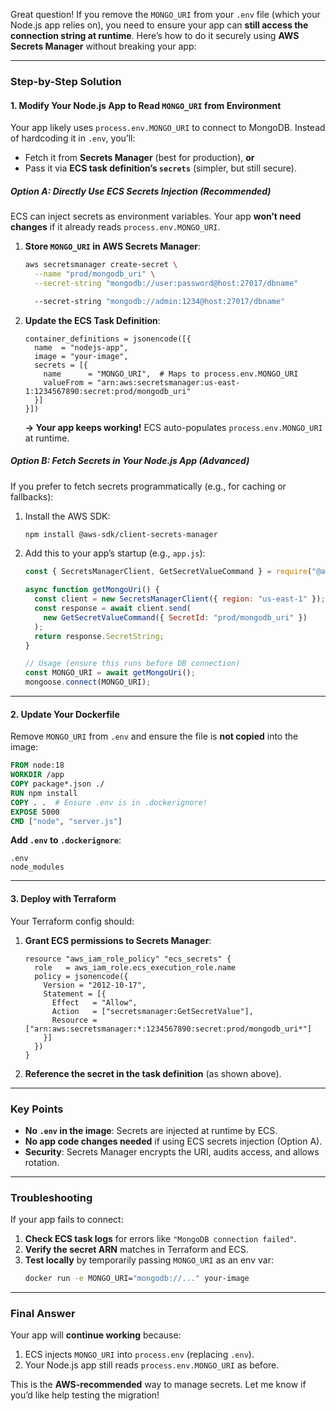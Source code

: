 Great question! If you remove the `MONGO_URI` from your `.env` file (which your Node.js app relies on), you need to ensure your app can **still access the connection string at runtime**. Here’s how to do it securely using **AWS Secrets Manager** without breaking your app:

---

### **Step-by-Step Solution**
#### **1. Modify Your Node.js App to Read `MONGO_URI` from Environment**
Your app likely uses `process.env.MONGO_URI` to connect to MongoDB. Instead of hardcoding it in `.env`, you’ll:
- Fetch it from **Secrets Manager** (best for production), **or**
- Pass it via **ECS task definition’s `secrets`** (simpler, but still secure).

##### **Option A: Directly Use ECS Secrets Injection (Recommended)**
ECS can inject secrets as environment variables. Your app **won’t need changes** if it already reads `process.env.MONGO_URI`.

1. **Store `MONGO_URI` in AWS Secrets Manager**:
   ```bash
   aws secretsmanager create-secret \
     --name "prod/mongodb_uri" \
     --secret-string "mongodb://user:password@host:27017/dbname"

     --secret-string "mongodb://admin:1234@host:27017/dbname"
   ```

2. **Update the ECS Task Definition**:
   ```hcl
   container_definitions = jsonencode([{
     name  = "nodejs-app",
     image = "your-image",
     secrets = [{
       name      = "MONGO_URI",  # Maps to process.env.MONGO_URI
       valueFrom = "arn:aws:secretsmanager:us-east-1:1234567890:secret:prod/mongodb_uri"
     }]
   }])
   ```

   **→ Your app keeps working!** ECS auto-populates `process.env.MONGO_URI` at runtime.

##### **Option B: Fetch Secrets in Your Node.js App (Advanced)**
If you prefer to fetch secrets programmatically (e.g., for caching or fallbacks):
1. Install the AWS SDK:
   ```bash
   npm install @aws-sdk/client-secrets-manager
   ```

2. Add this to your app’s startup (e.g., `app.js`):
   ```javascript
   const { SecretsManagerClient, GetSecretValueCommand } = require("@aws-sdk/client-secrets-manager");

   async function getMongoUri() {
     const client = new SecretsManagerClient({ region: "us-east-1" });
     const response = await client.send(
       new GetSecretValueCommand({ SecretId: "prod/mongodb_uri" })
     );
     return response.SecretString;
   }

   // Usage (ensure this runs before DB connection)
   const MONGO_URI = await getMongoUri();
   mongoose.connect(MONGO_URI);
   ```

---

#### **2. Update Your Dockerfile**
Remove `MONGO_URI` from `.env` and ensure the file is **not copied** into the image:
```dockerfile
FROM node:18
WORKDIR /app
COPY package*.json ./
RUN npm install
COPY . .  # Ensure .env is in .dockerignore!
EXPOSE 5000
CMD ["node", "server.js"]
```

**Add `.env` to `.dockerignore`**:
```plaintext
.env
node_modules
```

---

#### **3. Deploy with Terraform**
Your Terraform config should:
1. **Grant ECS permissions to Secrets Manager**:
   ```hcl
   resource "aws_iam_role_policy" "ecs_secrets" {
     role   = aws_iam_role.ecs_execution_role.name
     policy = jsonencode({
       Version = "2012-10-17",
       Statement = [{
         Effect   = "Allow",
         Action   = ["secretsmanager:GetSecretValue"],
         Resource = ["arn:aws:secretsmanager:*:1234567890:secret:prod/mongodb_uri*"]
       }]
     })
   }
   ```

2. **Reference the secret in the task definition** (as shown above).

---

### **Key Points**
- **No `.env` in the image**: Secrets are injected at runtime by ECS.
- **No app code changes needed** if using ECS secrets injection (Option A).
- **Security**: Secrets Manager encrypts the URI, audits access, and allows rotation.

---

### **Troubleshooting**
If your app fails to connect:
1. **Check ECS task logs** for errors like `"MongoDB connection failed"`.
2. **Verify the secret ARN** matches in Terraform and ECS.
3. **Test locally** by temporarily passing `MONGO_URI` as an env var:
   ```bash
   docker run -e MONGO_URI="mongodb://..." your-image
   ```

---

### **Final Answer**
Your app will **continue working** because:
1. ECS injects `MONGO_URI` into `process.env` (replacing `.env`).  
2. Your Node.js app still reads `process.env.MONGO_URI` as before.  

This is the **AWS-recommended** way to manage secrets. Let me know if you’d like help testing the migration!